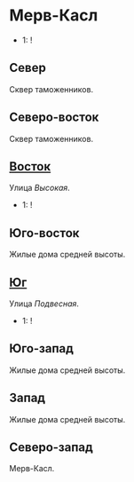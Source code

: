 # Мерв-Касл

* 1:    !

## Север

Сквер таможенников.

## Северо-восток

Сквер таможенников.

## [Восток](./590050.md)

Улица *Высокая*.

* 1:    !

## Юго-восток

Жилые дома средней высоты.

## [Юг](./585060.md)

Улица *Подвесная*.

* 1:    !

## Юго-запад

Жилые дома средней высоты.

## Запад

Жилые дома средней высоты.

## Северо-запад

Мерв-Касл.
